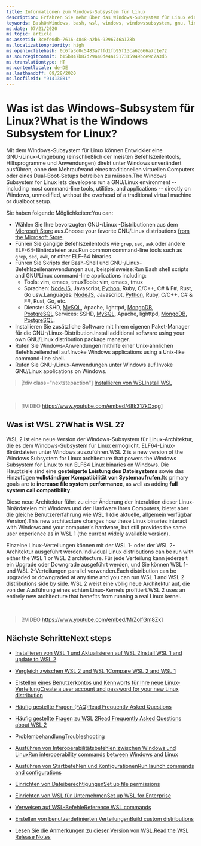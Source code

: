 ```yaml
---
title: Informationen zum Windows-Subsystem für Linux
description: Erfahren Sie mehr über das Windows-Subsystem für Linux einschließlich der verschiedenen Versionen und Einsatzmöglichkeiten.
keywords: BashOnWindows, bash, wsl, windows, windowssubsystem, gnu, linux
ms.date: 07/21/2020
ms.topic: article
ms.assetid: 3cefe0db-7616-4848-a2b6-9296746a178b
ms.localizationpriority: high
ms.openlocfilehash: 0c6fa3d0c5483a7ffd1fb95f13ca62666a7c1e72
ms.sourcegitcommit: b15b847b87d29a40de4a1517315949bce9c7a3d5
ms.translationtype: HT
ms.contentlocale: de-DE
ms.lasthandoff: 09/28/2020
ms.locfileid: "91413081"
---
```

# <a name="what-is-the-windows-subsystem-for-linux"></a><span data-ttu-id="ef353-104">Was ist das Windows-Subsystem für Linux?</span><span class="sxs-lookup"><span data-stu-id="ef353-104">What is the Windows Subsystem for Linux?</span></span>

<span data-ttu-id="ef353-105">Mit dem Windows-Subsystem für Linux können Entwickler eine GNU-/Linux-Umgebung (einschließlich der meisten Befehlszeilentools, Hilfsprogramme und Anwendungen) direkt unter Windows unverändert ausführen, ohne den Mehraufwand eines traditionellen virtuellen Computers oder eines Dual-Boot-Setups betreiben zu müssen.</span><span class="sxs-lookup"><span data-stu-id="ef353-105">The Windows Subsystem for Linux lets developers run a GNU/Linux environment -- including most command-line tools, utilities, and applications -- directly on Windows, unmodified, without the overhead of a traditional virtual machine or dualboot setup.</span></span>

<span data-ttu-id="ef353-106">Sie haben folgende Möglichkeiten:</span><span class="sxs-lookup"><span data-stu-id="ef353-106">You can:</span></span>

* <span data-ttu-id="ef353-107">Wählen Sie Ihre bevorzugten GNU-/Linux -Distributionen aus dem [Microsoft Store](https://aka.ms/wslstore) aus.</span><span class="sxs-lookup"><span data-stu-id="ef353-107">Choose your favorite GNU/Linux distributions [from the Microsoft Store](https://aka.ms/wslstore).</span></span>
* <span data-ttu-id="ef353-108">Führen Sie gängige Befehlszeilentools wie `grep`, `sed`, `awk` oder andere ELF-64-Binärdateien aus.</span><span class="sxs-lookup"><span data-stu-id="ef353-108">Run common command-line tools such as `grep`, `sed`, `awk`, or other ELF-64 binaries.</span></span>
* <span data-ttu-id="ef353-109">Führen Sie Skripts der Bash-Shell und GNU-/Linux-Befehlszeilenanwendungen aus, beispielsweise:</span><span class="sxs-lookup"><span data-stu-id="ef353-109">Run Bash shell scripts and GNU/Linux command-line applications including:</span></span>  
    * <span data-ttu-id="ef353-110">Tools: vim, emacs, tmux</span><span class="sxs-lookup"><span data-stu-id="ef353-110">Tools: vim, emacs, tmux</span></span>
    * <span data-ttu-id="ef353-111">Sprachen: [NodeJS](/windows/nodejs/setup-on-wsl2), Javascript, [Python](/windows/python/web-frameworks), Ruby, C/C++, C# & F#, Rust, Go usw.</span><span class="sxs-lookup"><span data-stu-id="ef353-111">Languages: [NodeJS](/windows/nodejs/setup-on-wsl2), Javascript, [Python](/windows/python/web-frameworks), Ruby, C/C++, C# & F#, Rust, Go, etc.</span></span>
    * <span data-ttu-id="ef353-112">Dienste: SSHD, [MySQL](./tutorials/wsl-database.md), Apache, lighttpd, [MongoDB](./tutorials/wsl-database.md), [PostgreSQL](./tutorials/wsl-database.md).</span><span class="sxs-lookup"><span data-stu-id="ef353-112">Services: SSHD, [MySQL](./tutorials/wsl-database.md), Apache, lighttpd, [MongoDB](./tutorials/wsl-database.md), [PostgreSQL](./tutorials/wsl-database.md).</span></span>
* <span data-ttu-id="ef353-113">Installieren Sie zusätzliche Software mit Ihrem eigenen Paket-Manager für die GNU-/Linux-Distribution.</span><span class="sxs-lookup"><span data-stu-id="ef353-113">Install additional software using your own GNU/Linux distribution package manager.</span></span>
* <span data-ttu-id="ef353-114">Rufen Sie Windows-Anwendungen mithilfe einer Unix-ähnlichen Befehlszeilenshell auf.</span><span class="sxs-lookup"><span data-stu-id="ef353-114">Invoke Windows applications using a Unix-like command-line shell.</span></span>
* <span data-ttu-id="ef353-115">Rufen Sie GNU-/Linux-Anwendungen unter Windows auf.</span><span class="sxs-lookup"><span data-stu-id="ef353-115">Invoke GNU/Linux applications on Windows.</span></span>

> [!div class="nextstepaction"]
> [<span data-ttu-id="ef353-116">Installieren von WSL</span><span class="sxs-lookup"><span data-stu-id="ef353-116">Install WSL</span></span>](install-win10.md)

<br>

> [!VIDEO https://www.youtube.com/embed/48k317kOxqg]

## <a name="what-is-wsl-2"></a><span data-ttu-id="ef353-117">Was ist WSL 2?</span><span class="sxs-lookup"><span data-stu-id="ef353-117">What is WSL 2?</span></span>

<span data-ttu-id="ef353-118">WSL 2 ist eine neue Version der Windows-Subsystem für Linux-Architektur, die es dem Windows-Subsystem für Linux ermöglicht, ELF64-Linux-Binärdateien unter Windows auszuführen.</span><span class="sxs-lookup"><span data-stu-id="ef353-118">WSL 2 is a new version of the Windows Subsystem for Linux architecture that powers the Windows Subsystem for Linux to run ELF64 Linux binaries on Windows.</span></span> <span data-ttu-id="ef353-119">Die Hauptziele sind eine **gesteigerte Leistung des Dateisystems** sowie das Hinzufügen **vollständiger Kompatibilität von Systemaufrufen**.</span><span class="sxs-lookup"><span data-stu-id="ef353-119">Its primary goals are to **increase file system performance**, as well as adding **full system call compatibility**.</span></span>

<span data-ttu-id="ef353-120">Diese neue Architektur führt zu einer Änderung der Interaktion dieser Linux-Binärdateien mit Windows und der Hardware Ihres Computers, bietet aber die gleiche Benutzererfahrung wie WSL 1 (die aktuelle, allgemein verfügbar Version).</span><span class="sxs-lookup"><span data-stu-id="ef353-120">This new architecture changes how these Linux binaries interact with Windows and your computer's hardware, but still provides the same user experience as in WSL 1 (the current widely available version).</span></span>

<span data-ttu-id="ef353-121">Einzelne Linux-Verteilungen können mit der WSL 1- oder der WSL 2-Architektur ausgeführt werden.</span><span class="sxs-lookup"><span data-stu-id="ef353-121">Individual Linux distributions can be run with either the WSL 1 or WSL 2 architecture.</span></span> <span data-ttu-id="ef353-122">Für jede Verteilung kann jederzeit ein Upgrade oder Downgrade ausgeführt werden, und Sie können WSL 1- und WSL 2-Verteilungen parallel verwenden.</span><span class="sxs-lookup"><span data-stu-id="ef353-122">Each distribution can be upgraded or downgraded at any time and you can run WSL 1 and WSL 2 distributions side by side.</span></span> <span data-ttu-id="ef353-123">WSL 2 weist eine völlig neue Architektur auf, die von der Ausführung eines echten Linux-Kernels profitiert.</span><span class="sxs-lookup"><span data-stu-id="ef353-123">WSL 2 uses an entirely new architecture that benefits from running a real Linux kernel.</span></span>

<br>

> [!VIDEO https://www.youtube.com/embed/MrZolfGm8Zk]

## <a name="next-steps"></a><span data-ttu-id="ef353-124">Nächste Schritte</span><span class="sxs-lookup"><span data-stu-id="ef353-124">Next steps</span></span>

* [<span data-ttu-id="ef353-125">Installieren von WSL 1 und Aktualisieren auf WSL 2</span><span class="sxs-lookup"><span data-stu-id="ef353-125">Install WSL 1 and update to WSL 2</span></span>](./install-win10.md)

* [<span data-ttu-id="ef353-126">Vergleich zwischen WSL 2 und WSL 1</span><span class="sxs-lookup"><span data-stu-id="ef353-126">Compare WSL 2 and WSL 1</span></span>](./compare-versions.md)

* [<span data-ttu-id="ef353-127">Erstellen eines Benutzerkontos und Kennworts für Ihre neue Linux-Verteilung</span><span class="sxs-lookup"><span data-stu-id="ef353-127">Create a user account and password for your new Linux distribution</span></span>](./user-support.md)

* [<span data-ttu-id="ef353-128">Häufig gestellte Fragen (FAQ)</span><span class="sxs-lookup"><span data-stu-id="ef353-128">Read Frequently Asked Questions</span></span>](./faq.md)

* [<span data-ttu-id="ef353-129">Häufig gestellte Fragen zu WSL 2</span><span class="sxs-lookup"><span data-stu-id="ef353-129">Read Frequently Asked Questions about WSL 2</span></span>](./wsl2-faq.md)

* [<span data-ttu-id="ef353-130">Problembehandlung</span><span class="sxs-lookup"><span data-stu-id="ef353-130">Troubleshooting</span></span>](./troubleshooting.md)

* [<span data-ttu-id="ef353-131">Ausführen von Interoperabilitätsbefehlen zwischen Windows und Linux</span><span class="sxs-lookup"><span data-stu-id="ef353-131">Run interoperability commands between Windows and Linux</span></span>](./interop.md)

* [<span data-ttu-id="ef353-132">Ausführen von Startbefehlen und Konfigurationen</span><span class="sxs-lookup"><span data-stu-id="ef353-132">Run launch commands and configurations</span></span>](./wsl-config.md)

* [<span data-ttu-id="ef353-133">Einrichten von Dateiberechtigungen</span><span class="sxs-lookup"><span data-stu-id="ef353-133">Set up file permissions</span></span>](./file-permissions.md)

* [<span data-ttu-id="ef353-134">Einrichten von WSL für Unternehmen</span><span class="sxs-lookup"><span data-stu-id="ef353-134">Set up WSL for Enterprise</span></span>](./enterprise.md)

* [<span data-ttu-id="ef353-135">Verweisen auf WSL-Befehle</span><span class="sxs-lookup"><span data-stu-id="ef353-135">Reference WSL commands</span></span>](./reference.md)

* [<span data-ttu-id="ef353-136">Erstellen von benutzerdefinierten Verteilungen</span><span class="sxs-lookup"><span data-stu-id="ef353-136">Build custom distributions</span></span>](./build-custom-distro.md)

* [<span data-ttu-id="ef353-137">Lesen Sie die Anmerkungen zu dieser Version von WSL.</span><span class="sxs-lookup"><span data-stu-id="ef353-137">Read the WSL Release Notes</span></span>](./release-notes.md)